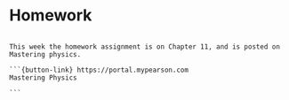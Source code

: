 # Homework

````{card}

This week the homework assignment is on Chapter 11, and is posted on Mastering physics.

```{button-link} https://portal.mypearson.com
Mastering Physics

```
````